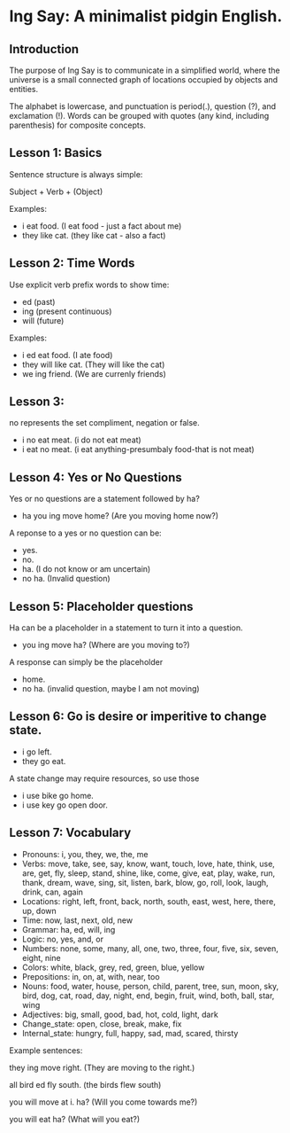 # Ing Say: A minimalist pidgin English.

## Introduction

The purpose of Ing Say is to communicate in a simplified world, where the universe is a small connected graph of locations occupied by objects and entities.

The alphabet is lowercase, and punctuation is period(.), question (?), and exclamation (!).  Words can be grouped with quotes (any kind, including parenthesis) for composite concepts.

## Lesson 1: Basics

Sentence structure is always simple:

Subject + Verb + (Object)

Examples:

* i eat food. (I eat food - just a fact about me)
* they like cat. (they like cat - also a fact)

## Lesson 2: Time Words

Use explicit verb prefix words to show time:

* ed (past)
* ing (present continuous)
* will (future)

Examples:

* i ed eat food. (I ate food)
* they will like cat. (They will like the cat)
* we ing friend. (We are currenly friends)

## Lesson 3: 

no represents the set compliment, negation or false.

* i no eat meat. (i do not eat meat)
* i eat no meat. (i eat anything-presumbaly food-that is not meat)

## Lesson 4: Yes or No Questions

Yes or no questions are a statement followed by ha?

* ha you ing move home? (Are you moving home now?)

A reponse to a yes or no question can be:

* yes.
* no.
* ha.  (I do not know or am uncertain)
* no ha. (Invalid question)

## Lesson 5: Placeholder questions

Ha can be a placeholder in a statement to turn it into a question.

* you ing move ha?  (Where are you moving to?)

A response can simply be the placeholder

* home.
* no ha.  (invalid question, maybe I am not moving)

## Lesson 6: Go is desire or imperitive to change state.

* i go left.
* they go eat.

A state change may require resources, so use those

* i use bike go home.
* i use key go open door.

## Lesson 7: Vocabulary

* Pronouns: i, you, they, we, the, me
* Verbs: move, take, see, say, know, want, touch, love, hate, think, use, are, get, fly, sleep, 
       stand, shine, like, come, give, eat, play, wake, run, thank, dream, wave, sing, sit, listen, 
       bark, blow, go, roll, look, laugh, drink, can, again
* Locations: right, left, front, back, north, south, east, west, here, there, up, down
* Time: now, last, next, old, new
* Grammar: ha, ed, will, ing
* Logic: no, yes, and, or
* Numbers: none, some, many, all, one, two, three, four, five, six, seven, eight, nine
* Colors: white, black, grey, red, green, blue, yellow
* Prepositions: in, on, at, with, near, too
* Nouns: food, water, house, person, child, parent, tree, sun, moon, sky, bird, dog, cat, road, day, 
       night, end, begin, fruit, wind, both, ball, star, wing
* Adjectives: big, small, good, bad, hot, cold, light, dark
* Change_state: open, close, break, make, fix
* Internal_state: hungry, full, happy, sad, mad, scared, thirsty

Example sentences:

they ing move right. (They are moving to the right.)

all bird ed fly south. (the birds flew south)

you will move at i. ha? (Will you come towards me?)

you will eat ha? (What will you eat?)